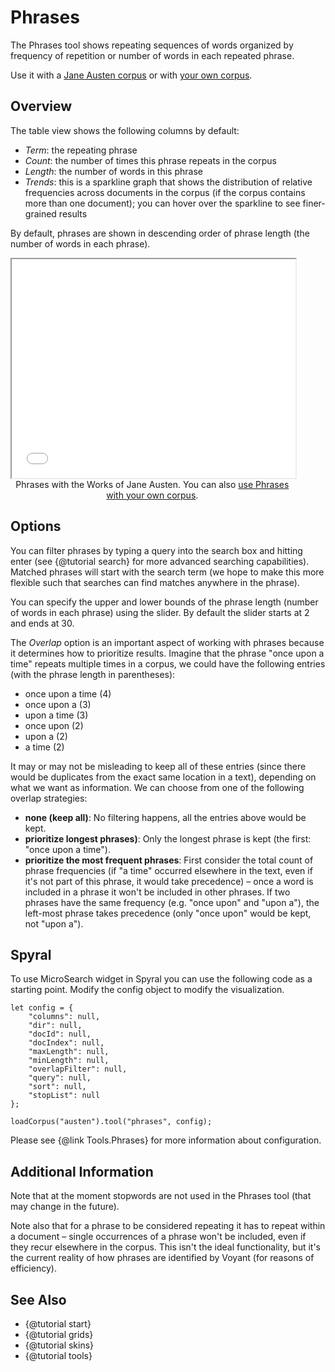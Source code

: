 # Phrases

The Phrases tool shows repeating sequences of words organized by frequency of repetition or number of words in each 
repeated phrase.

Use it with a [Jane Austen corpus](../?view=Phrases&corpus=austen) or with [your own corpus](../?view=Phrases).

## Overview

The table view shows the following columns by default:

- *Term*: the repeating phrase
- *Count*: the number of times this phrase repeats in the corpus
- *Length*: the number of words in this phrase
- *Trends*: this is a sparkline graph that shows the distribution of relative frequencies across documents in the corpus (if the corpus contains more than one document); you can hover over the sparkline to see finer-grained results

By default, phrases are shown in descending order of phrase length (the number of words in each phrase).

<iframe src="../tool/Phrases/?corpus=austen&subtitle=The+Works+of+Jane+Austen" style="width: 90%; height: 350px;"></iframe>
<div style="width: 90%; text-align: center; margin-bottom: 1em;">Phrases with the Works of Jane Austen. You can also <a href="../?view=Phrases" target="_blank">use Phrases with your own corpus</a>.</div>

## Options

You can filter phrases  by typing a query into the search box and hitting enter (see {@tutorial search} for more 
advanced searching capabilities). Matched phrases will start with the search term (we hope to make this more flexible 
such that searches can find matches anywhere in the phrase).

You can specify the upper and lower bounds of the phrase length (number of words in each phrase) using the slider. By 
default the slider starts at 2 and ends at 30.

The *Overlap* option is an important aspect of working with phrases because it determines how to prioritize results. 
Imagine that the phrase "once upon a time" repeats multiple times in a corpus, we could have the following entries 
(with the phrase length in parentheses):

* once upon a time (4)
* once upon a (3)
* upon a time (3)
* once upon (2)
* upon a (2)
* a time (2)

It may or may not be misleading to keep all of these entries (since there would be duplicates from the exact same 
location in a text), depending on what we want as information. We can choose from one of the following overlap 
strategies:

* **none (keep all)**: No filtering happens, all the entries above would be kept.
* **prioritize longest phrases)**: Only the longest phrase is kept (the first: "once upon a time").
* **prioritize the most frequent phrases**: First consider the total count of phrase frequencies (if "a time" occurred elsewhere in the text, even if it's not part of this phrase, it would take precedence) – once a word is included in a phrase it won't be included in other phrases. If two phrases have the same frequency (e.g. "once upon" and "upon a"), the left-most phrase takes precedence (only "once upon" would be kept, not "upon a").

## Spyral

To use MicroSearch widget in Spyral you can use the following code as a starting point. Modify the config object to 
modify the visualization.

```
let config = {
    "columns": null,
    "dir": null,
    "docId": null,
    "docIndex": null,
    "maxLength": null,
    "minLength": null,
    "overlapFilter": null,
    "query": null,
    "sort": null,
    "stopList": null
};

loadCorpus("austen").tool("phrases", config);
```

Please see {@link Tools.Phrases} for more information about configuration.

## Additional Information

Note that at the moment stopwords are not used in the Phrases tool (that may change in the future).

Note also that for a phrase to be considered repeating it has to repeat within a document – single occurrences of a phrase won't be included, even if they recur elsewhere in the corpus. This isn't the ideal functionality, but it's the current reality of how phrases are identified by Voyant (for reasons of efficiency).

## See Also

- {@tutorial start}
- {@tutorial grids}
- {@tutorial skins}
- {@tutorial tools}
